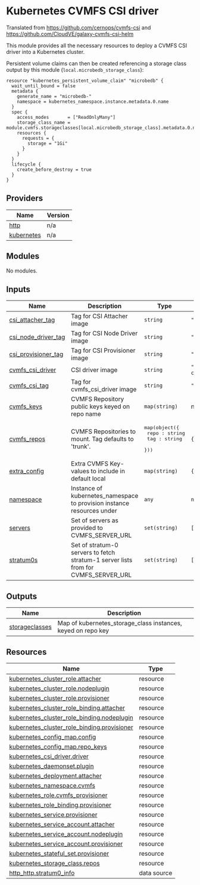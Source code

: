 # Kubernetes CVMFS CSI driver

Translated from https://github.com/cernops/cvmfs-csi and https://github.com/CloudVE/galaxy-cvmfs-csi-helm

This module provides all the necessary resources to deploy a CVMFS CSI driver into a Kubernetes cluster.

Persistent volume claims can then be created referencing a storage class output by this module (`local.microbedb_storage_class`):
```hcl
resource "kubernetes_persistent_volume_claim" "microbedb" {
  wait_until_bound = false
  metadata {
    generate_name = "microbedb-"
    namespace = kubernetes_namespace.instance.metadata.0.name
  }
  spec {
    access_modes       = ["ReadOnlyMany"]
    storage_class_name = module.cvmfs.storageclasses[local.microbedb_storage_class].metadata.0.name
    resources {
      requests = {
        storage = "1Gi"
      }
    }
  }
  lifecycle {
    create_before_destroy = true
  }
}
```

<!-- BEGIN_TF_DOCS -->
## Providers

| Name | Version |
|------|---------|
| <a name="provider_http"></a> [http](#provider\_http) | n/a |
| <a name="provider_kubernetes"></a> [kubernetes](#provider\_kubernetes) | n/a |

## Modules

No modules.

## Inputs

| Name | Description | Type | Default | Required |
|------|-------------|------|---------|:--------:|
| <a name="input_csi_attacher_tag"></a> [csi\_attacher\_tag](#input\_csi\_attacher\_tag) | Tag for CSI Attacher image | `string` | `"v3.0.0"` | no |
| <a name="input_csi_node_driver_tag"></a> [csi\_node\_driver\_tag](#input\_csi\_node\_driver\_tag) | Tag for CSI Node Driver image | `string` | `"v2.0.1"` | no |
| <a name="input_csi_provisioner_tag"></a> [csi\_provisioner\_tag](#input\_csi\_provisioner\_tag) | Tag for CSI Provisioner image | `string` | `"v2.0.2"` | no |
| <a name="input_cvmfs_csi_driver"></a> [cvmfs\_csi\_driver](#input\_cvmfs\_csi\_driver) | CSI driver image | `string` | `"brinkmanlab/csi-cvmfsplugin"` | no |
| <a name="input_cvmfs_csi_tag"></a> [cvmfs\_csi\_tag](#input\_cvmfs\_csi\_tag) | Tag for cvmfs\_csi\_driver image | `string` | `"1.2.0"` | no |
| <a name="input_cvmfs_keys"></a> [cvmfs\_keys](#input\_cvmfs\_keys) | CVMFS Repository public keys keyed on repo name | `map(string)` | n/a | yes |
| <a name="input_cvmfs_repos"></a> [cvmfs\_repos](#input\_cvmfs\_repos) | CVMFS Repositories to mount. Tag defaults to 'trunk'. | <pre>map(object({<br/>    repo : string<br/>    tag : string<br/>  }))</pre> | `{}` | no |
| <a name="input_extra_config"></a> [extra\_config](#input\_extra\_config) | Extra CVMFS Key-values to include in default local | `map(string)` | `{}` | no |
| <a name="input_namespace"></a> [namespace](#input\_namespace) | Instance of kubernetes\_namespace to provision instance resources under | `any` | `null` | no |
| <a name="input_servers"></a> [servers](#input\_servers) | Set of servers as provided to CVMFS\_SERVER\_URL | `set(string)` | `[]` | no |
| <a name="input_stratum0s"></a> [stratum0s](#input\_stratum0s) | Set of stratum-0 servers to fetch stratum-1 server lists from for CVMFS\_SERVER\_URL | `set(string)` | `[]` | no |

## Outputs

| Name | Description |
|------|-------------|
| <a name="output_storageclasses"></a> [storageclasses](#output\_storageclasses) | Map of kubernetes\_storage\_class instances, keyed on repo key |

## Resources

| Name | Type |
|------|------|
| [kubernetes_cluster_role.attacher](https://registry.terraform.io/providers/hashicorp/kubernetes/latest/docs/resources/cluster_role) | resource |
| [kubernetes_cluster_role.nodeplugin](https://registry.terraform.io/providers/hashicorp/kubernetes/latest/docs/resources/cluster_role) | resource |
| [kubernetes_cluster_role.provisioner](https://registry.terraform.io/providers/hashicorp/kubernetes/latest/docs/resources/cluster_role) | resource |
| [kubernetes_cluster_role_binding.attacher](https://registry.terraform.io/providers/hashicorp/kubernetes/latest/docs/resources/cluster_role_binding) | resource |
| [kubernetes_cluster_role_binding.nodeplugin](https://registry.terraform.io/providers/hashicorp/kubernetes/latest/docs/resources/cluster_role_binding) | resource |
| [kubernetes_cluster_role_binding.provisioner](https://registry.terraform.io/providers/hashicorp/kubernetes/latest/docs/resources/cluster_role_binding) | resource |
| [kubernetes_config_map.config](https://registry.terraform.io/providers/hashicorp/kubernetes/latest/docs/resources/config_map) | resource |
| [kubernetes_config_map.repo_keys](https://registry.terraform.io/providers/hashicorp/kubernetes/latest/docs/resources/config_map) | resource |
| [kubernetes_csi_driver.driver](https://registry.terraform.io/providers/hashicorp/kubernetes/latest/docs/resources/csi_driver) | resource |
| [kubernetes_daemonset.plugin](https://registry.terraform.io/providers/hashicorp/kubernetes/latest/docs/resources/daemonset) | resource |
| [kubernetes_deployment.attacher](https://registry.terraform.io/providers/hashicorp/kubernetes/latest/docs/resources/deployment) | resource |
| [kubernetes_namespace.cvmfs](https://registry.terraform.io/providers/hashicorp/kubernetes/latest/docs/resources/namespace) | resource |
| [kubernetes_role.cvmfs_provisioner](https://registry.terraform.io/providers/hashicorp/kubernetes/latest/docs/resources/role) | resource |
| [kubernetes_role_binding.provisioner](https://registry.terraform.io/providers/hashicorp/kubernetes/latest/docs/resources/role_binding) | resource |
| [kubernetes_service.provisioner](https://registry.terraform.io/providers/hashicorp/kubernetes/latest/docs/resources/service) | resource |
| [kubernetes_service_account.attacher](https://registry.terraform.io/providers/hashicorp/kubernetes/latest/docs/resources/service_account) | resource |
| [kubernetes_service_account.nodeplugin](https://registry.terraform.io/providers/hashicorp/kubernetes/latest/docs/resources/service_account) | resource |
| [kubernetes_service_account.provisioner](https://registry.terraform.io/providers/hashicorp/kubernetes/latest/docs/resources/service_account) | resource |
| [kubernetes_stateful_set.provisioner](https://registry.terraform.io/providers/hashicorp/kubernetes/latest/docs/resources/stateful_set) | resource |
| [kubernetes_storage_class.repos](https://registry.terraform.io/providers/hashicorp/kubernetes/latest/docs/resources/storage_class) | resource |
| [http_http.stratum0_info](https://registry.terraform.io/providers/hashicorp/http/latest/docs/data-sources/http) | data source |
<!-- END_TF_DOCS -->